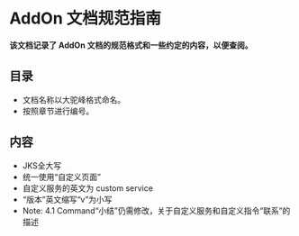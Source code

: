 # AddOn 文档规范指南
**该文档记录了 AddOn 文档的规范格式和一些约定的内容，以便查阅。**

## 目录
- 文档名称以大驼峰格式命名。
- 按照章节进行编号。
  

## 内容

- JKS全大写
- 统一使用“自定义页面”
- 自定义服务的英文为 custom service
- “版本”英文缩写“v”为小写
- Note: 4.1 Command“小结”仍需修改，关于自定义服务和自定义指令“联系”的描述